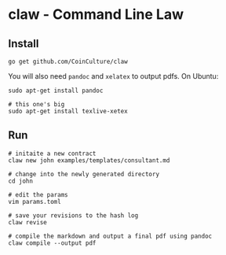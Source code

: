 # claw - Command Line Law

## Install

```
go get github.com/CoinCulture/claw
```

You will also need `pandoc` and `xelatex` to output pdfs.
On Ubuntu:

```
sudo apt-get install pandoc

# this one's big
sudo apt-get install texlive-xetex
```

## Run

```
# initaite a new contract
claw new john examples/templates/consultant.md

# change into the newly generated directory
cd john

# edit the params
vim params.toml

# save your revisions to the hash log
claw revise

# compile the markdown and output a final pdf using pandoc
claw compile --output pdf
```
